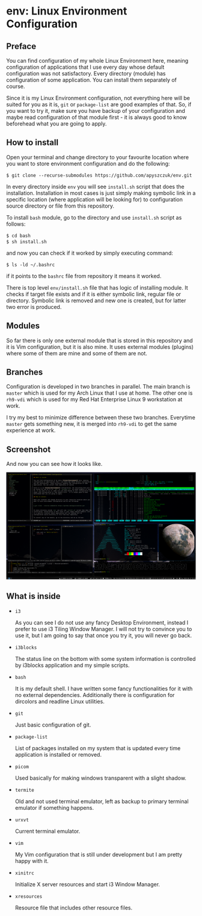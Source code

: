 # env: Linux Environment Configuration

## Preface

You can find configuration of my whole Linux Environment here, meaning
configuration of applications that I use every day whose default configuration
was not satisfactory.  Every directory (module) has configuration of some
application. You can install them separately of course.

Since it is my Linux Environment configuration, not everything here will
be suited for you as it is, `git` or `package-list` are good examples of that.
So, if you want to try it, make sure you have backup of your configuration and
maybe read configuration of that module first - it is always good to know
beforehead what you are going to apply.

## How to install

Open your terminal and change directory to your favourite location where you
want to store environment configuration and do the following:

```
$ git clone --recurse-submodules https://github.com/apyszczuk/env.git
```

In every directory inside `env` you will see `install.sh` script that does the
installation. Installation in most cases is just simply making symbolic link
in a specific location (where application will be looking for) to
configuration source directory or file from this repository.

To install `bash` module, go to the directory and use `install.sh` script as
follows:

```
$ cd bash
$ sh install.sh
```

and now you can check if it worked by simply executing command:

```
$ ls -ld ~/.bashrc
```

if it points to the `bashrc` file from repository it means it worked.

There is top level `env/install.sh` file that has logic of installing module.
It checks if target file exists and if it is either symbolic link, regular
file or directory.  Symbolic link is removed and new one is created, but for
latter two error is produced.

## Modules

So far there is only one external module that is stored in this repository and
it is Vim configuration, but it is also mine. It uses external modules
(plugins) where some of them are mine and some of them are not.


## Branches

Configuration is developed in two branches in parallel. The main branch is
`master` which is used for my Arch Linux that I use at home. The other one
is `rh9-vdi` which is used for my Red Hat Enterprise Linux 9 workstation at
work.

I try my best to minimize difference between these two branches. Everytime
`master` gets something new, it is merged into `rh9-vdi` to get the same
experience at work.


## Screenshot

And now you can see how it looks like.

![env screenshot](/env.png)


## What is inside

- `i3`

    As you can see I do not use any fancy Desktop Environment, instead I
    prefer to use i3 Tiling Window Manager. I will not try to convince you
    to use it, but I am going to say that once you try it, you will never go
    back.

- `i3blocks`

    The status line on the bottom with some system information is controlled
    by i3blocks application and my simple scripts.

- `bash`

    It is my default shell. I have written some fancy functionalities for it
    with no external dependencies. Additionally there is configuration for
    dircolors and readline Linux utilities.

- `git`

    Just basic configuration of git.

- `package-list`

    List of packages installed on my system that is updated every time
    application is installed or removed.

- `picom`

    Used basically for making windows transparent with a slight shadow.

- `termite`

    Old and not used terminal emulator, left as backup to primary terminal
    emulator if something happens.

- `urxvt`

    Current terminal emulator.

- `vim`

    My Vim configuration that is still under development but I am pretty
    happy with it.

- `xinitrc`

    Initialize X server resources and start i3 Window Manager.

- `xresources`

    Resource file that includes other resource files.
